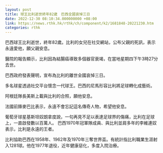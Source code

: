 ```yaml
---
layout: post
title: 球王比利逝世終年82歲　巴西全國哀悼三日
date: 2022-12-30 08:10:34.000000000 +08:00
link: https://news.rthk.hk/rthk/ch/component/k2/1681848-20221230.htm
categories: rthk
---
```


巴西球王比利逝世，終年82歲。比利的女兒在社交網站，公布父親的死訊，表示永遠愛他，願父親安息。

醫院的報告顯示，比利因為結腸癌導致多個器官衰竭，在當地星期四下午3時27分去世。

巴西政府發表聲明，宣布為比利的離世全國哀悼三日。

多名球星透過社交平台懷念一代球王。巴西的尼馬形容比利將足球轉化成藝術。

阿根廷隊長美斯上載與比利的合照，願他安息。

法國前鋒麥巴比表示，永遠不會忘記這名傳奇人物，希望他安息。

葡萄牙球星基斯坦奴朗拿度說，一句再見不足以表達足球界的傷痛，比利在足球上，一直啟發數以百萬人。
巴西1970年冠軍隊成員、與比利並肩多年的李維連奴表示，比利是永遠的王者。

比利協助巴西在1958年、1962年及1970年三奪世界盃。有統計指比利職業生涯射入1281球。他在1977年退役，近年健康惡化，多度入院治療。
